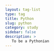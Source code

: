 ```yaml
---
layout: tag-list
type: tag
title: Python
slug: python
category: study
sidebar: false
description: >
   To be a Pythonian
---
```

